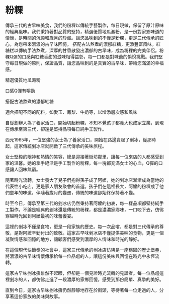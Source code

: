 # 粉粿
傳承三代的古早味美食，我們的粉粿以傳統手藝製作，每日現做，保留了原汁原味的經典風味。我們秉持著對品質的堅持，精選優質地瓜澱粉，是一份對家鄉味道的情懷，是時間的沉澱和歲月的珍藏。讓您品味到的不僅是粉粿，更是三代傳承的匠心，為您帶來濃濃的古早味回憶。
搭配古法熬煮的濃郁紅糖，更添豐富風味。紅糖糕以傳統手法熬煮，深厚的甘香散發出濃郁的古早味，成為粉粿的完美伴侶。粉粿Q彈的口感與紅糖香甜的滋味相得益彰，每一口都是對味蕾的愉悅挑戰。我們堅守每日現做的原則，保證品質，讓您品味到的是真實的古早味，帶給您滿滿的幸福感。



精選優質地瓜澱粉

口感Q彈有嚼勁

搭配古法熬煮的濃郁紅糖

適合搭配不同的配料，如愛玉、鳳梨、牛奶等，以增添層次感和風味


自從創辦人為了養家活口，開始切起粉粿，不知不覺孩子都養大也成家立業，到現在傳承至第三代，卻還是堅持品項每日純手工製作。

西元1965年，一位堅強的女士為了養家活口，開始在路邊賣起了剉冰，從那時起，這家傳統剉冰店就開啟了三代傳承的美味旅程。

女士堅毅的眼神和熱情的笑容，總是迎接著街坊鄰里，讓每一位來店的人都感受到家的溫馨。她的拿手絕活是手工製作的粉粿，每一塊都充滿女士的心血，Q彈的口感讓人回味無窮。

隨著時光流轉，女士養大了兒子們抱得孫子成了阿嬤，她的剉冰店漸漸成為當地的代表性小吃店，更是家人朋友聚會的首選。孩子們在這裡長大，阿嬤的粉粿成了他們童年的味道，伴隨著歲月的變遷，傳統的味道卻始終保持著不變。

時至今日，傳承至第三代的剉冰店仍然秉持著阿嬤的初衷，每一樣品項都堅持純手工製作。不論是經典的剉冰還是傳統的粉粿，都是濃濃家鄉味，一口咬下去，彷彿穿越時光回到阿嬤最初的味蕾饗宴。

這裡的剉冰不僅是食物，更是一段家族的歷史。每一次品嚐，都是對三代傳承的尊敬，是對阿嬤辛勤付出的致敬。這家古早味剉冰店不僅提供美味的食物，更是一個凝聚情感和回憶的地方，讓顧客們感受到濃厚的人情味和時光的靜好。

在這個現代快節奏的社會中，這家三代傳承的剉冰店彷彿是一座穩固的歷史堡壘，將濃濃的古早味情懷傳承給每一位品嚐的人，讓這份美味與回憶在時光中永恆流轉。

這家古早味剉冰攤雖然不起眼，但卻是一個見證時光流轉的見證者。每一位品嚐這裡剉冰的人，都彷彿走進了一段濃厚的家鄉回憶，感受到那份簡單、真摯的美好。

直到今日，這家古早味剉冰攤仍然靜靜地存在於街頭，等待著每一位走過的人，分享著這份家族的美味與故事。

